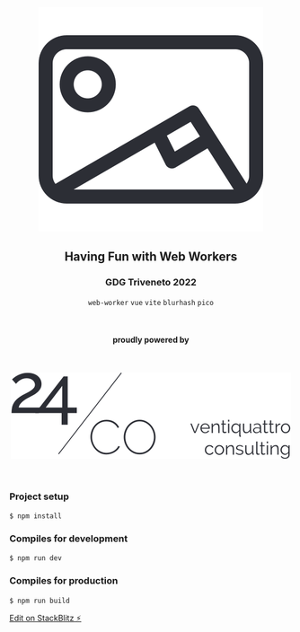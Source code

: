 <div align="center">
  
[![volverjs](public/logo.svg)](https://github.com/alessandrobellesia/gdg-2022-having-fun-with-web-workers)

## Having Fun with Web Workers

### GDG Triveneto 2022

`web-worker` `vue` `vite` `blurhash` `pico`

<br>

#### proudly powered by

<br>

[![24/Consulting](public/24consulting.svg)](https://24consulting.it)

<br>

</div>

### Project setup

```
$ npm install
```

### Compiles for development

```
$ npm run dev
```

### Compiles for production

```
$ npm run build
```

[Edit on StackBlitz ⚡️](https://stackblitz.com/edit/vitejs-vite-jm6vks)

